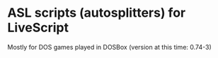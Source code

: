# ASL scripts (autosplitters) for LiveScript

Mostly for DOS games played in DOSBox (version at this time: 0.74-3)
